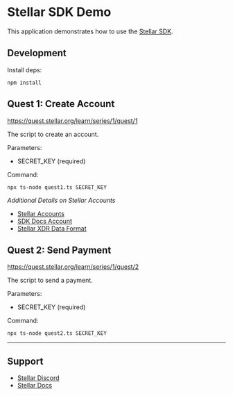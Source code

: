 # Stellar SDK Demo

This application demonstrates how to use the [Stellar SDK](https://www.npmjs.com/package/@stellar/stellar-sdk).

## Development

Install deps:

```
npm install
```

## Quest 1:  Create Account

https://quest.stellar.org/learn/series/1/quest/1

The script to create an account.

Parameters:
- SECRET_KEY (required)

Command:
```
npx ts-node quest1.ts SECRET_KEY
```

*Additional Details on Stellar Accounts*
- [Stellar Accounts](https://developers.stellar.org/docs/learn/fundamentals/stellar-data-structures/accounts)
- [SDK Docs Account](https://stellar.github.io/js-stellar-sdk/Account.html)
- [Stellar XDR Data Format](https://developers.stellar.org/docs/learn/encyclopedia/data-format/xdr)

## Quest 2:  Send Payment

https://quest.stellar.org/learn/series/1/quest/2

The script to send a payment.

Parameters:
- SECRET_KEY (required)

Command:
```
npx ts-node quest2.ts SECRET_KEY
```

----

## Support

- [Stellar Discord](https://discord.com/invite/zVYdY3ktTn)
- [Stellar Docs](https://developers.stellar.org/)